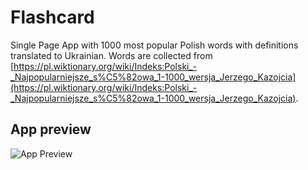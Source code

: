 # Flashcard
Single Page App with 1000 most popular Polish words with definitions translated to Ukrainian. Words are collected from [https://pl.wiktionary.org/wiki/Indeks:Polski_-_Najpopularniejsze_s%C5%82owa_1-1000_wersja_Jerzego_Kazojcia](https://pl.wiktionary.org/wiki/Indeks:Polski_-_Najpopularniejsze_s%C5%82owa_1-1000_wersja_Jerzego_Kazojcia).

## App preview
![App Preview](https://i.postimg.cc/vTNGhKP5/ezgif-com-gif-maker-1.gif)
